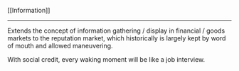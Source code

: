[[Information]]
___  
Extends the concept of information gathering / display in financial / goods markets to the reputation market, which historically is largely kept by word of mouth and allowed maneuvering. 

With social credit, every waking moment will be like a job interview. 
